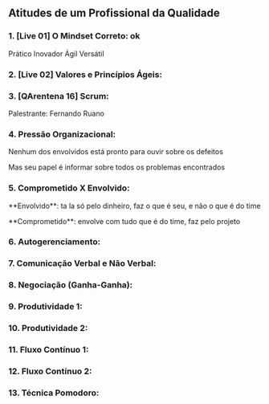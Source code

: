 
## Atitudes de um Profissional da Qualidade

### 1. [Live 01] O Mindset Correto: ok
Prático
Inovador
Ágil
Versátil

### 2. [Live 02] Valores e Princípios Ágeis:
### 3. [QArentena 16] Scrum:
Palestrante: Fernando Ruano
### 4. Pressão Organizacional:
<P>Nenhum dos envolvidos está pronto para ouvir sobre os defeitos
<P>Mas seu papel é informar sobre todos os problemas encontrados

### 5. Comprometido X Envolvido: 
<P>**Envolvido**: ta la só pelo dinheiro, faz o que é seu, e não o que é do time
<P>**Comprometido**: envolve com tudo que é do time, faz pelo projeto

### 6. Autogerenciamento: 
### 7. Comunicação Verbal e Não Verbal: 
### 8. Negociação (Ganha-Ganha): 
### 9. Produtividade 1: 
### 10. Produtividade 2:
### 11. Fluxo Contínuo 1: 
### 12. Fluxo Contínuo 2: 
### 13. Técnica Pomodoro: 
